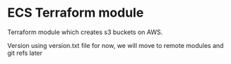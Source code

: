 # ECS Terraform module

Terraform module which creates s3 buckets on AWS.

Version using version.txt file for now, we will move to remote modules and git refs later
